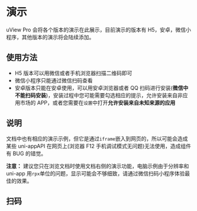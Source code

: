# 演示

uView Pro 会将各个版本的演示在此展示，目前演示的版本有 H5，安卓，微信小程序，其他版本的演示将会陆续添加。

## 使用方法

- H5 版本可以用微信或者手机浏览器扫描二维码即可
- 微信小程序只能通过微信扫码查看
- 安卓版本只能在安卓使用，可以用安卓浏览器或者 QQ 扫码进行安装(**微信中不能扫码安装**)，安装过程中您可能需要勾选相应的提示，允许安装来自非应用市场的 APP，或者您需要在`设置`中打开**允许安装来自未知来源的应用**

## 说明

文档中也有相应的演示示例，但它是通过`iframe`嵌入到网页的，所以可能会造成某些 uni-appAPI 在网页上(浏览器 F12 手机调试模式无问题)无法使用，造成组件有 BUG 的错觉。

**注意：** 建议您只在浏览文档时使用文档右侧的演示功能，电脑示例由于分辨率和 uni-app 用`rpx`单位的问题，显示可能会不够细致，请通过微信扫码小程序体验最佳的效果。

## 扫码

<demo-scan />
